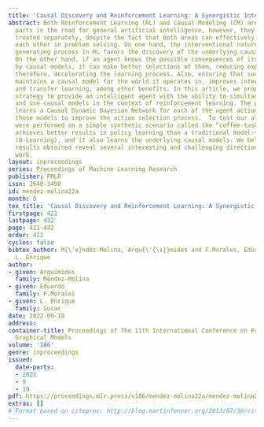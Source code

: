 ```yaml
---
title: 'Causal Discovery and Reinforcement Learning: A Synergistic Integration'
abstract: Both Reinforcement Learning (RL) and Causal Modeling (CM) are indispensable
  parts in the road for general artificial intelligence, however, they are usually
  treated separately, despite the fact that both areas can effectively complement
  each other in problem solving. On one hand, the interventional nature of the data
  generating process in RL favors the discovery of the underlying causal structure.
  On the other hand, if an agent knows the possible consequences of its actions, given
  by causal models, it can make better selections of them, reducing exploration and,
  therefore, accelerating the learning process. Also, ensuring that such an agent
  maintains a causal model for the world it operates in, improves interpretability
  and transfer learning, among other benefits. In this article, we propose a combination
  strategy to provide an intelligent agent with the ability to simultaneously learn
  and use causal models in the context of reinforcement learning. The proposed method
  learns a Causal Dynamic Bayesian Network for each of the agent actions and uses
  those models to improve the action selection process.  To test our algorithm, experiments
  were performed on a simple synthetic scenario called the “coffee-task". Our method
  achieves better results in policy learning than a traditional model-free algorithm
  (Q-Learning), and it also learns the underlying causal models. We believe that the
  results obtained reveal several interesting and challenging directions for future
  work.
layout: inproceedings
series: Proceedings of Machine Learning Research
publisher: PMLR
issn: 2640-3498
id: mendez-molina22a
month: 0
tex_title: 'Causal Discovery and Reinforcement Learning: A Synergistic Integration'
firstpage: 421
lastpage: 432
page: 421-432
order: 421
cycles: false
bibtex_author: M{\'e}ndez-Molina, Arqu{\'{\i}}mides and F.Morales, Eduardo and Sucar,
  L. Enrique
author:
- given: Arquı́mides
  family: Méndez-Molina
- given: Eduardo
  family: F.Morales
- given: L. Enrique
  family: Sucar
date: 2022-09-19
address:
container-title: Proceedings of The 11th International Conference on Probabilistic
  Graphical Models
volume: '186'
genre: inproceedings
issued:
  date-parts:
  - 2022
  - 9
  - 19
pdf: https://proceedings.mlr.press/v186/mendez-molina22a/mendez-molina22a.pdf
extras: []
# Format based on citeproc: http://blog.martinfenner.org/2013/07/30/citeproc-yaml-for-bibliographies/
---
```

